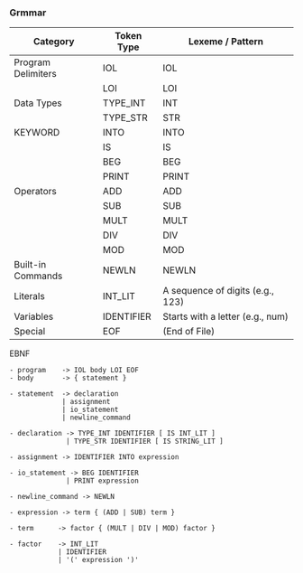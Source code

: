 ### Grmmar

| Category               | Token Type          | Lexeme / Pattern                  |
| ---------------------- | ------------------- | --------------------------------- |
| Program Delimiters     | IOL                 | IOL                               |
|                        | LOI                 | LOI                               |
| Data Types             | TYPE_INT            | INT                               |
|                        | TYPE_STR            | STR                               |
| KEYWORD                | INTO                | INTO                              |
|                        | IS                  | IS                                |
|                        | BEG                 | BEG                               |
|                        | PRINT               | PRINT                             |
| Operators              | ADD                 | ADD                               |
|                        | SUB                 | SUB                               |
|                        | MULT                | MULT                              |
|                        | DIV                 | DIV                               |
|                        | MOD                 | MOD                               |
| Built-in Commands      | NEWLN               | NEWLN                             |
| Literals               | INT_LIT             | A sequence of digits (e.g., 123)  |
| Variables              | IDENTIFIER          | Starts with a letter (e.g., num)  |
| Special                | EOF                 | (End of File)                     |


EBNF
```
- program    -> IOL body LOI EOF
- body       -> { statement }

- statement  -> declaration
			 | assignment
			 | io_statement
			 | newline_command

- declaration -> TYPE_INT IDENTIFIER [ IS INT_LIT ]
			  | TYPE_STR IDENTIFIER [ IS STRING_LIT ]

- assignment -> IDENTIFIER INTO expression

- io_statement -> BEG IDENTIFIER
			  | PRINT expression

- newline_command -> NEWLN

- expression -> term { (ADD | SUB) term }

- term      -> factor { (MULT | DIV | MOD) factor }

- factor    -> INT_LIT
			| IDENTIFIER
			| '(' expression ')'
```